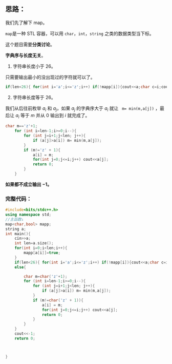 ## 思路：
我们先了解下 map。




```map```是一种 STL 容器，可以用
```char```，```int```，```string``` 之类的数据类型当下标。

这个题目需要**分类讨论**。

**字典序与长度无关**。
1. 字符串长度小于 $26$。

只需要输出最小的没出现过的字符就可以了。
```cpp
if(len<26){ for(int i='a';i<='z';i++) if(!mapp[i]){cout<<a;char c=i;cout<<c;return 0;}}
```
2. 字符串长度等于 $26$。

我们从后往前枚举 $a_i$ 和 $a_j$，如果 $a_j$ 的字典序大于 $a_i$ 就让 ```
m= min(m,a[j])```
 ，最后让 $a_i$ 等于 $m$ 并从 $0$ 输出到 $i$ 就完成了。
```cpp
char m=='z'+1;
	for (int i=len-1;i>=0;i--){
		for (int j=i+1;j<len; j++){
			if (a[j]>a[i]) m= min(m,a[j]);
		}
		if (m!='z' + 1){
			a[i] = m;
			for(int j=0;j<=i;j++) cout<<a[j];
			return 0;
		}
	}
```
**如果都不成立输出 $-1$。**
### 完整代码：
```cpp
#include<bits/stdc++.h>
using namespace std;
//主函数↓
map<char,bool> mapp;
string a;
int main(){
	cin>>a;
	int len=a.size();
	for(int i=0;i<len;i++){
		mapp[a[i]]=true;
	}
	if(len<26){ for(int i='a';i<='z';i++) if(!mapp[i]){cout<<a;char c=i;cout<<c;return 0;}}
	else{

		char m=char('z'+1);
		for (int i=len-1;i>=0;i--){
			for (int j=i+1;j<len; j++){
				if (a[j]>a[i]) m= min(m,a[j]);
			}
			if (m!=char('z' + 1)){
				a[i] = m;
				for(int j=0;j<=i;j++) cout<<a[j];
				return 0;
			}
		}
	}
	cout<<-1;
	return 0;



}

```


